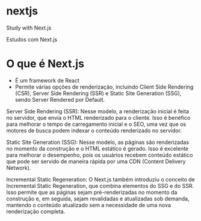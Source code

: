 # nextjs

Study with Next.js

Estudos com Next.js

# O que é Next.js
- É um framework de React
- Permite várias opções de renderização, incluindo Client Side Rendering (CSR), Server Side Rendering (SSR) e Static Site Generation (SSG), sendo Server Rendered por Default.

Server Side Rendering (SSR): Nesse modelo, a renderização inicial é feita no servidor, que envia o HTML renderizado para o cliente. Isso é benéfico para melhorar o tempo de carregamento inicial e o SEO, uma vez que os motores de busca podem indexar o conteúdo renderizado no servidor.

Static Site Generation (SSG): Nesse modelo, as páginas são renderizadas no momento da construção e o HTML estático é gerado. Isso é excelente para melhorar o desempenho, pois os usuários recebem conteúdo estático que pode ser servido de maneira rápida por uma CDN (Content Delivery Network).

Incremental Static Regeneration: O Next.js também introduziu o conceito de Incremental Static Regeneration, que combina elementos do SSG e do SSR. Isso permite que as páginas sejam pré-renderizadas no momento da construção e, em seguida, sejam revalidadas e atualizadas sob demanda, mantendo o conteúdo atualizado sem a necessidade de uma nova renderização completa.